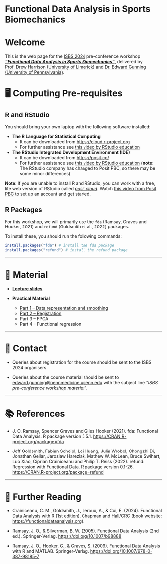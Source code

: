 Functional Data Analysis in Sports Biomechanics
================

# Welcome

This is the web page for the [ISBS 2024](https://www.isbs2024.com)
pre-conference workshop [***“Functional Data Analysis in Sports
Biomechanics”***](https://www.isbs2024.com/wp-content/uploads/2024/03/Pre-workshop_FDA.pdf),
delivered by [Prof. Drew Harrison (University of
Limerick)](https://www.ul.ie/shprc/professor-drew-harrison) and
[Dr. Edward Gunning (University of
Pennsylvania)](https://edwardgunning.github.io/).

# 🖥 Computing Pre-requisites

## R and RStudio

You should bring your own laptop with the following software installed:

- **The R Language for Statistical Computing**
  - It can be downloaded from <https://cloud.r-project.org>
  - For further assistance see [this video by RStudio
    education](https://vimeo.com/203516510)
- **The RStudio Integrated Development Environment (IDE)**
  - It can be downloaded from <https://posit.co/>
  - For further assistance see [this video by RStudio
    education](https://vimeo.com/203516510) (**note:** The RStudio
    company has changed to Posit PBC, so there may be some minor
    differences)

**Note**: If you are unable to install R and RStudio, you can work with
a free, lite web version of RStudio called [*posit
cloud*](https://posit.cloud/). Watch [this video from Posit
PBC](https://www.youtube.com/watch?v=-fzwm4ZhVQQ) to set up an account
and get started.

## R Packages

For this workshop, we will primarily use the `fda` (Ramsay, Graves and
Hooker, 2021) and `refund` (Goldsmith et al., 2022) packages.

To install these, you should run the following commands:

``` r
install.packages("fda") # install the fda package
install.packages("refund") # install the refund package
```

------------------------------------------------------------------------

# 📒 Material

- [**Lecture slides**](slides/template-slides.pptx)

- **Practical Material**

  - [Part 1 – Data representation and
    smoothing](practicals/01-smoothing.md)
  - [Part 2 – Registration](practicals/02-registration.md)
  - Part 3 – FPCA
  - Part 4 – Functional regression

------------------------------------------------------------------------

# 📧 Contact

- Queries about registration for the course should be sent to the ISBS
  2024 organisers.

- Queries about the course material should be sent to
  <edward.gunning@pennmedicine.upenn.edu> with the subject line *“ISBS
  pre-conference workshop material”*.

------------------------------------------------------------------------

# 📚 References

- J. O. Ramsay, Spencer Graves and Giles Hooker (2021). fda: Functional
  Data Analysis. R package version 5.5.1.
  <https://CRAN.R-project.org/package=fda>

- Jeff Goldsmith, Fabian Scheipl, Lei Huang, Julia Wrobel, Chongzhi Di,
  Jonathan Gellar, Jaroslaw Harezlak, Mathew W. McLean, Bruce Swihart,
  Luo Xiao, Ciprian Crainiceanu and Philip T. Reiss (2022). refund:
  Regression with Functional Data. R package version 0.1-26.
  <https://CRAN.R-project.org/package=refund>

------------------------------------------------------------------------

# 📖 Further Reading

- Crainiceanu, C. M., Goldsmith, J., Leroux, A., & Cui, E. (2024).
  Functional Data Analysis with R (1st edition). Chapman and Hall/CRC
  (book website: <https://functionaldataanalysis.org>).

- Ramsay, J. O., & Silverman, B. W. (2005). Functional Data Analysis
  (2nd ed.). Springer-Verlag. <https://doi.org/10.1007/b98888>

- Ramsay, J. O., Hooker, G., & Graves, S. (2009). Functional Data
  Analysis with R and MATLAB. Springer-Verlag.
  <https://doi.org/10.1007/978-0-387-98185-7>
